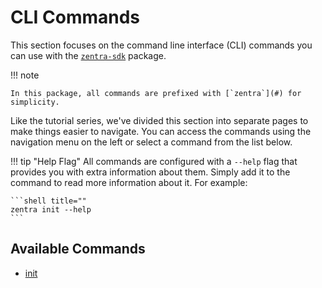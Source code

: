 # CLI Commands

This section focuses on the command line interface (CLI) commands you can use with the [`zentra-sdk`](../../sdk/index.md) package.

!!! note

    In this package, all commands are prefixed with [`zentra`](#) for simplicity.

Like the tutorial series, we've divided this section into separate pages to make things easier to navigate. You can access the commands using the navigation menu on the left or select a command from the list below.

!!! tip "Help Flag"
    All commands are configured with a `--help` flag that provides you with extra information about them. Simply add it to the command to read more information about it. For example:

    ```shell title=""
    zentra init --help
    ```

## Available Commands

- [init](../../sdk/commands/init.md)
